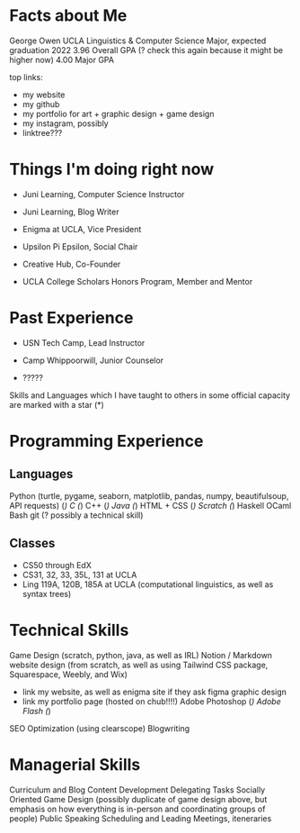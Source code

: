 

# Facts about Me

George Owen
UCLA Linguistics & Computer Science Major, expected graduation 2022
3.96 Overall GPA (? check this again because it might be higher now)
4.00 Major GPA

top links:
- my website
- my github
- my portfolio for art + graphic design + game design
- my instagram, possibly
- linktree???

# Things I'm doing right now
- Juni Learning, Computer Science Instructor

- Juni Learning, Blog Writer

- Enigma at UCLA, Vice President

- Upsilon Pi Epsilon, Social Chair

- Creative Hub, Co-Founder

- UCLA College Scholars Honors Program, Member and Mentor

# Past Experience
- USN Tech Camp, Lead Instructor

- Camp Whippoorwill, Junior Counselor

- ?????

Skills and Languages which I have taught to others in some official capacity are marked with a star (*)

# Programming Experience
## Languages
Python (turtle, pygame, seaborn, matplotlib, pandas, numpy, beautifulsoup, API requests) (*)
C (*)
C++ (*)
Java (*)
HTML + CSS (*)
Scratch (*)
Haskell
OCaml
Bash
git (? possibly a technical skill)

## Classes
- CS50 through EdX
- CS31, 32, 33, 35L, 131 at UCLA
- Ling 119A, 120B, 185A at UCLA
    (computational linguistics, as well as syntax trees)

# Technical Skills
Game Design (scratch, python, java, as well as IRL)
Notion / Markdown
website design (from scratch, as well as using Tailwind CSS package, Squarespace, Weebly, and Wix)
- link my website, as well as enigma site if they ask
figma
graphic design
- link my portfolio page (hosted on chub!!!!)
Adobe Photoshop (*)
Adobe Flash (*)

SEO Optimization (using clearscope)
Blogwriting

# Managerial Skills
Curriculum and Blog Content Development
Delegating Tasks
Socially Oriented Game Design (possibly duplicate of game design above, but emphasis on how everything is in-person and coordinating groups of people)
Public Speaking
Scheduling and Leading Meetings, iteneraries
